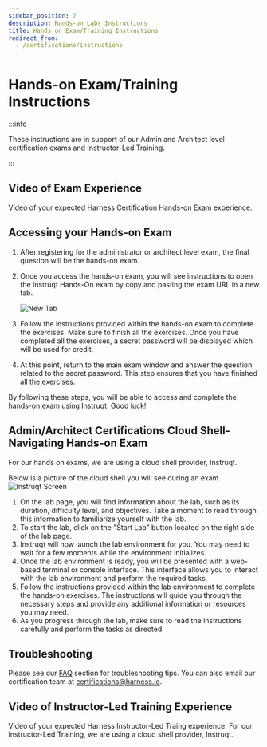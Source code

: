 ```yaml
---
sidebar_position: 7
description: Hands-on Labs Instructions
title: Hands on Exam/Training Instructions
redirect_from:
  - /certifications/instructions
---
```


# Hands-on Exam/Training Instructions

:::info

These instructions are in support of our Admin and Architect level certification exams and Instructor-Led Training.

:::

## Video of Exam Experience

Video of your expected Harness Certification Hands-on Exam experience.

<DocVideo src="https://www.youtube.com/watch?v=jU-K4ZmLurc" />

## Accessing your Hands-on Exam

1. After registering for the administrator or architect level exam, the final question will be the hands-on exam.

2. Once you access the hands-on exam, you will see instructions to open the Instruqt Hands-On exam by copy and pasting the exam URL in a new tab.

   ![New Tab](./static/new-tab.png)

3. Follow the instructions provided within the hands-on exam to complete the exercises. Make sure to finish all the exercises. Once you have completed all the exercises, a secret password will be displayed which will be used for credit.

4. At this point, return to the main exam window and answer the question related to the secret password. This step ensures that you have finished all the exercises.

By following these steps, you will be able to access and complete the hands-on exam using Instruqt. Good luck!

## Admin/Architect Certifications Cloud Shell- Navigating Hands-on Exam

For our hands on exams, we are using a cloud shell provider, Instruqt.

Below is a picture of the cloud shell you will see during an exam.
![Instruqt Screen](./static/instruqt-screen.png)

1. On the lab page, you will find information about the lab, such as its duration, difficulty level, and objectives. Take a moment to read through this information to familiarize yourself with the lab.
2. To start the lab, click on the "Start Lab" button located on the right side of the lab page.
3. Instruqt will now launch the lab environment for you. You may need to wait for a few moments while the environment initializes.
4. Once the lab environment is ready, you will be presented with a web-based terminal or console interface. This interface allows you to interact with the lab environment and perform the required tasks.
5. Follow the instructions provided within the lab environment to complete the hands-on exercises. The instructions will guide you through the necessary steps and provide any additional information or resources you may need.
6. As you progress through the lab, make sure to read the instructions carefully and perform the tasks as directed.

## Troubleshooting

Please see our [FAQ](/university/policies-and-faqs) section for troubleshooting tips. You can also email our certification team at [certifications@harness.io](mailto:certifications@harness.io).

## Video of Instructor-Led Training Experience

Video of your expected Harness Instructor-Led Traing experience. For our Instructor-Led Training, we are using a cloud shell provider, Instruqt.

<DocVideo src="https://www.youtube.com/watch?v=-OwM3l5HYgs" />